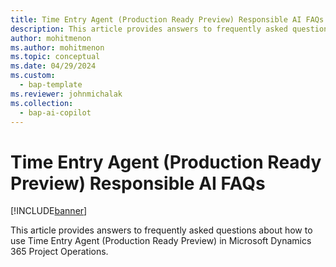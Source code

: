 ```yaml
---
title: Time Entry Agent (Production Ready Preview) Responsible AI FAQs
description: This article provides answers to frequently asked questions about Time Entry Agent.
author: mohitmenon
ms.author: mohitmenon
ms.topic: conceptual 
ms.date: 04/29/2024
ms.custom: 
  - bap-template
ms.reviewer: johnmichalak
ms.collection:
  - bap-ai-copilot
---
```


# Time Entry Agent (Production Ready Preview) Responsible AI FAQs

[!INCLUDE[banner](../includes/banner.md)]

This article provides answers to frequently asked questions about how to use Time Entry Agent (Production Ready Preview) in Microsoft Dynamics 365 Project Operations.

